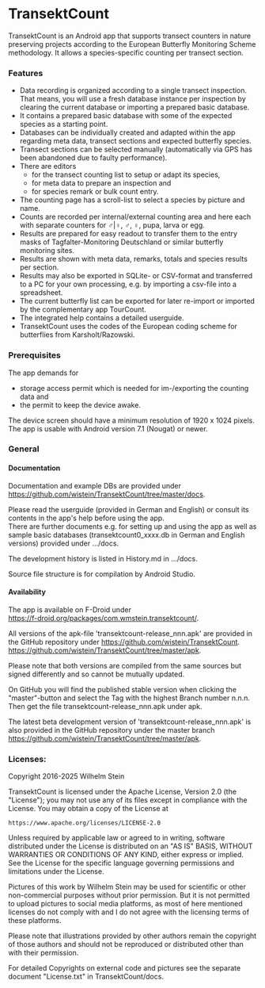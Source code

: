 # TransektCount

TransektCount is an Android app that supports transect counters in nature preserving projects according to the European Butterfly Monitoring Scheme methodology. 
It allows a species-specific counting per transect section. 

### Features
- Data recording is organized according to a single transect inspection. 
That means, you will use a fresh database instance per inspection by clearing the current database or importing a prepared basic database.
- It contains a prepared basic database with some of the expected species as a starting point.
- Databases can be individually created and adapted within the app regarding meta data, transect sections and expected butterfly species.
- Transect sections can be selected manually (automatically via GPS has been abandoned due to faulty performance).
- There are editors 
  - for the transect counting list to setup or adapt its species,
  - for meta data to prepare an inspection and
  - for species remark or bulk count entry.
- The counting page has a scroll-list to select a species by picture and name.
- Counts are recorded per internal/external counting area and here each with separate counters for ♂|♀, ♂, ♀, pupa, larva or egg.
- Results are prepared for easy readout to transfer them to the entry masks of Tagfalter-Monitoring Deutschland or similar butterfly monitoring sites.
- Results are shown with meta data, remarks, totals and species results per section.
- Results may also be exported in SQLite- or CSV-format and transferred to a PC for your own processing, e.g. by importing a csv-file into a spreadsheet.
- The current butterfly list can be exported for later re-import or imported by the complementary app TourCount.
- The integrated help contains a detailed userguide.
- TransektCount uses the codes of the European coding scheme for butterflies from Karsholt/Razowski.

### Prerequisites
The app demands for 
- storage access permit which is needed for im-/exporting the counting data and 
- the permit to keep the device awake.

The device screen should have a minimum resolution of 1920 x 1024 pixels. 
The app is usable with Android version 7.1 (Nougat) or newer.

### General
#### Documentation
Documentation and example DBs are provided under  
https://github.com/wistein/TransektCount/tree/master/docs.

Please read the userguide (provided in German and English) or consult its contents in the app's help 
before using the app.  
There are further documents e.g. for setting up and using the app as well as sample basic databases 
(transektcount0_xxxx.db in German and English versions) provided under .../docs.

The development history is listed in History.md in .../docs.

Source file structure is for compilation by Android Studio.

#### Availability
The app is available on F-Droid under  
https://f-droid.org/packages/com.wmstein.transektcount/.

All versions of the apk-file 'transektcount-release_nnn.apk' are provided in the GitHub repository under 
https://github.com/wistein/TransektCount.
https://github.com/wistein/TransektCount/tree/master/apk.

Please note that both versions are compiled from the same sources but signed differently and so cannot 
be mutually updated.

On GitHub you will find the published stable version when clicking the "master"-button and select 
the Tag with the highest Branch number n.n.n. Then get the file transektcount-release_nnn.apk under apk. 

The latest beta development version of 'transektcount-release_nnn.apk' is also provided in the GitHub 
repository under the master branch https://github.com/wistein/TransektCount/tree/master/apk.

### Licenses:
Copyright 2016-2025 Wilhelm Stein

TransektCount is licensed under the Apache License, Version 2.0 (the "License");
you may not use any of its files except in compliance with the License.
You may obtain a copy of the License at

    https://www.apache.org/licenses/LICENSE-2.0

Unless required by applicable law or agreed to in writing, software
distributed under the License is distributed on an "AS IS" BASIS,
WITHOUT WARRANTIES OR CONDITIONS OF ANY KIND, either express or implied.
See the License for the specific language governing permissions and
limitations under the License.

Pictures of this work by Wilhelm Stein may be used for scientific or other non-commercial purposes without prior permission.
But it is not permitted to upload pictures to social media platforms, as most of here mentioned licenses do not comply with and I do not agree with the licensing terms of these platforms.

Please note that illustrations provided by other authors remain the copyright of those authors and should not be reproduced or distributed other than with their permission.

For detailed Copyrights on external code and pictures see the separate document "License.txt" in TransektCount/docs.
